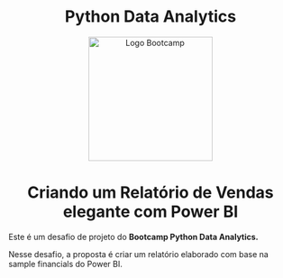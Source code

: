 <div align="center">
<h1>Python Data Analytics </h1>
<img src="https://hermes.dio.me/tracks/0136518c-68d6-4198-bdbe-6d982c3a1261.png" alt="Logo Bootcamp" width="220">
</div>
 
 <h1 align="center"> Criando um Relatório de Vendas elegante com Power BI </h1>

Este é um desafio de projeto do **Bootcamp Python Data Analytics.** 

Nesse desafio, a proposta é criar um relatório elaborado com base na sample financials do Power BI. 
